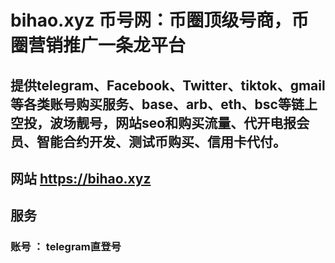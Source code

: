 # bihao.xyz 币号网：币圈顶级号商，币圈营销推广一条龙平台

## 提供telegram、Facebook、Twitter、tiktok、gmail等各类账号购买服务、base、arb、eth、bsc等链上空投，波场靓号，网站seo和购买流量、代开电报会员、智能合约开发、测试币购买、信用卡代付。

## 网站 https://bihao.xyz

## 服务

### 账号 ： telegram直登号
